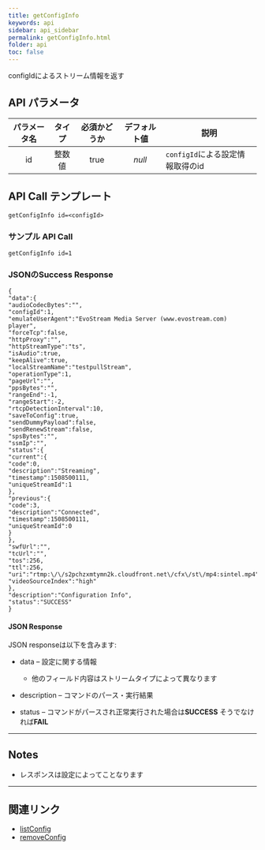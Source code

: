 ```yaml
---
title: getConfigInfo
keywords: api
sidebar: api_sidebar
permalink: getConfigInfo.html
folder: api
toc: false
---
```




configIdによるストリーム情報を返す



## API パラメータ



| パラメータ名  |  タイプ | 必須かどうか | デフォルト値 | 説明 |
| :------------: | :-----: | :-------: | :-----------: | ---------------------------------------- |
|       id       | 整数値 |   true    |    *null*     | `configId`による設定情報取得のid |

## API Call テンプレート

```
getConfigInfo id=<configId>
```



### サンプル API Call

```
getConfigInfo id=1
```



### JSONのSuccess Response

```
{
"data":{
"audioCodecBytes":"",
"configId":1,
"emulateUserAgent":"EvoStream Media Server (www.evostream.com) player",
"forceTcp":false,
"httpProxy":"",
"httpStreamType":"ts",
"isAudio":true,
"keepAlive":true,
"localStreamName":"testpullStream",
"operationType":1,
"pageUrl":"",
"ppsBytes":"",
"rangeEnd":-1,
"rangeStart":-2,
"rtcpDetectionInterval":10,
"saveToConfig":true,
"sendDummyPayload":false,
"sendRenewStream":false,
"spsBytes":"",
"ssmIp":"",
"status":{
"current":{
"code":0,
"description":"Streaming",
"timestamp":1508500111,
"uniqueStreamId":1
},
"previous":{
"code":3,
"description":"Connected",
"timestamp":1508500111,
"uniqueStreamId":0
}
},
"swfUrl":"",
"tcUrl":"",
"tos":256,
"ttl":256,
"uri":"rtmp:\/\/s2pchzxmtymn2k.cloudfront.net\/cfx\/st\/mp4:sintel.mp4",
"videoSourceIndex":"high"
},
"description":"Configuration Info",
"status":"SUCCESS"
}
```



#### JSON Response

JSON responseは以下を含みます:

- data – 設定に関する情報
  - 他のフィールド内容はストリームタイプによって異なります


- description – コマンドのパース・実行結果
- status – コマンドがパースされ正常実行された場合は**SUCCESS** そうでなければ**FAIL**

------

## Notes

- レスポンスは設定によってことなります


------

## 関連リンク

- [listConfig](listConfig.html)
- [removeConfig](removeConfig.html)
